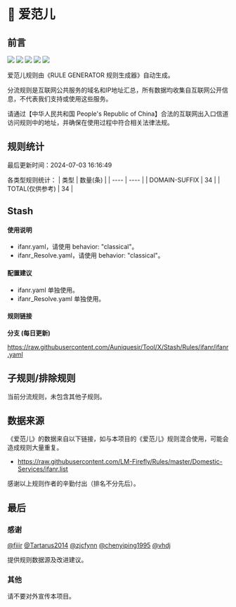# 🧸 爱范儿

## 前言

![](https://shields.io/badge/-移除重复规则-ff69b4) ![](https://shields.io/badge/-DOMAIN与DOMAIN--SUFFIX合并-green) ![](https://shields.io/badge/-DOMAIN--SUFFIX间合并-critical) ![](https://shields.io/badge/-DOMAIN--SUFFIX与DOMAIN--KEYWORD合并-blue) ![](https://shields.io/badge/-IP--CIDR(6)合并-blueviolet) 

爱范儿规则由《RULE GENERATOR 规则生成器》自动生成。

分流规则是互联网公共服务的域名和IP地址汇总，所有数据均收集自互联网公开信息，不代表我们支持或使用这些服务。

请通过【中华人民共和国 People's Republic of China】合法的互联网出入口信道访问规则中的地址，并确保在使用过程中符合相关法律法规。

## 规则统计

最后更新时间：2024-07-03 16:16:49

各类型规则统计：
| 类型 | 数量(条)  | 
| ---- | ----  |
| DOMAIN-SUFFIX | 34  | 
| TOTAL(仅供参考) | 34  | 


## Stash 

#### 使用说明
- ifanr.yaml，请使用 behavior: "classical"。
- ifanr_Resolve.yaml，请使用 behavior: "classical"。

#### 配置建议
- ifanr.yaml 单独使用。
- ifanr_Resolve.yaml 单独使用。

#### 规则链接
**分支 (每日更新)**

https://raw.githubusercontent.com/Auniquesir/Tool/X/Stash/Rules/ifanr/ifanr.yaml











## 子规则/排除规则


当前分流规则，未包含其他子规则。

## 数据来源

《爱范儿》的数据来自以下链接，如与本项目的《爱范儿》规则混合使用，可能会造成规则大量重复。

- https://raw.githubusercontent.com/LM-Firefly/Rules/master/Domestic-Services/ifanr.list


感谢以上规则作者的辛勤付出（排名不分先后）。

## 最后

### 感谢

[@fiiir](https://github.com/fiiir) [@Tartarus2014](https://github.com/Tartarus2014) [@zjcfynn](https://github.com/zjcfynn) [@chenyiping1995](https://github.com/chenyiping1995) [@vhdj](https://github.com/vhdj)

提供规则数据源及改进建议。

### 其他

请不要对外宣传本项目。